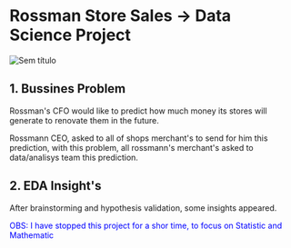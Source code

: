 # Rossman Store Sales -> Data Science Project

![Sem título](https://user-images.githubusercontent.com/75986085/126849210-c38edf19-e6f5-47a5-b008-369afd0c6f87.png)

<h2>1. Bussines Problem</h2>

<p>Rossman's CFO would like to predict how much money its stores will generate to renovate them in the future.</p>
<p>Rossmann CEO, asked to all of shops merchant's to send for him this prediction, with this problem, all rossmann's merchant's asked to data/analisys team this prediction.</p>

<h2>2. EDA Insight's</h2>

<p>After brainstorming and hypothesis validation, some insights appeared.</p>

<p style="color:blue;">OBS: I have stopped this project for a shor  time, to focus on Statistic and Mathematic</p>

